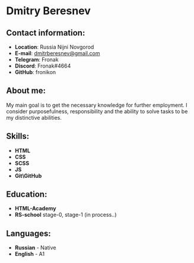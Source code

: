 # Dmitry Beresnev

## Contact information:
* __Location__: Russia Nijni Novgorod
* __E-mail__: dmitrberesnev@gmail.com
* __Telegram__: Fronak
* __Discord__: Fronak#4664
* __GitHub__: fronikon

## About me:

My main goal is to get the necessary knowledge for further employment. I consider purposefulness, responsibility and the ability to solve tasks to be my distinctive abilities.

## Skills:

* __HTML__
* __CSS__
* __SCSS__
* __JS__
* __Git\GitHub__

## Education:
* __HTML-Academy__
* __RS-school__ stage-0, stage-1 (in process..)

## Languages:

* __Russian__ - Native
* __English__ - A1
